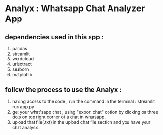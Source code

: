 # Analyx : Whatsapp Chat Analyzer App

## dependencies used in this app : 
1. pandas
2. streamlit
3. wordcloud 
4. urlextract
5. seaborn
6. matplotlib

## follow the process to use the Analyx : 
1. having access to the code , run the command in the terminal : streamlit run app.py
2. get your what'sapp chat , using "export chat" option by clicking on three dots on top right corner of a chat in whatsapp.
3. upload that file(.txt) in the upload chat file section and you have your chat analysis.
